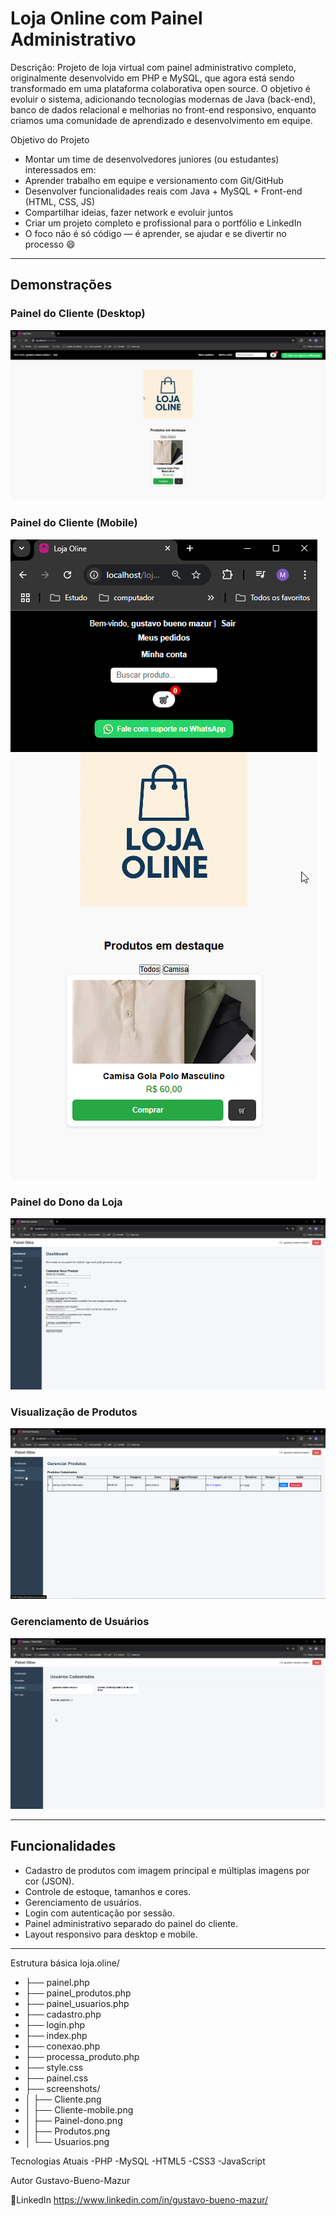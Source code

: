 # Loja Online com Painel Administrativo

Descrição:
Projeto de loja virtual com painel administrativo completo, originalmente desenvolvido em PHP e MySQL, que agora está sendo transformado em uma plataforma colaborativa open source.
O objetivo é evoluir o sistema, adicionando tecnologias modernas de Java (back-end), banco de dados relacional e melhorias no front-end responsivo, enquanto criamos uma comunidade de aprendizado e desenvolvimento em equipe.

Objetivo do Projeto

- Montar um time de desenvolvedores juniores (ou estudantes) interessados em:
- Aprender trabalho em equipe e versionamento com Git/GitHub
- Desenvolver funcionalidades reais com Java + MySQL + Front-end (HTML, CSS, JS)
- Compartilhar ideias, fazer network e evoluir juntos
- Criar um projeto completo e profissional para o portfólio e LinkedIn
- O foco não é só código — é aprender, se ajudar e se divertir no processo 😄

---

## Demonstrações

### Painel do Cliente (Desktop)
![Cliente Desktop](screenshots/Cliente.png)

### Painel do Cliente (Mobile)
![Cliente Mobile](screenshots/Cliente-mobile.png)

### Painel do Dono da Loja
![Painel do Dono](screenshots/Painel-dono.png)

### Visualização de Produtos
![Produtos](screenshots/Produtos.png)

### Gerenciamento de Usuários
![Usuários](screenshots/Usuarios.png)

---

## Funcionalidades

- Cadastro de produtos com imagem principal e múltiplas imagens por cor (JSON).
- Controle de estoque, tamanhos e cores.
- Gerenciamento de usuários.
- Login com autenticação por sessão.
- Painel administrativo separado do painel do cliente.
- Layout responsivo para desktop e mobile.

---

Estrutura básica
loja.oline/
- ├── painel.php
- ├── painel_produtos.php
- ├── painel_usuarios.php
- ├── cadastro.php
- ├── login.php
- ├── index.php
- ├── conexao.php
- ├── processa_produto.php
- ├── style.css
- ├── painel.css
- ├── screenshots/        
- │   ├── Cliente.png
- │   ├── Cliente-mobile.png
- │   ├── Painel-dono.png
- │   ├── Produtos.png
- │   └── Usuarios.png

Tecnologias Atuais
-PHP
-MySQL
-HTML5
-CSS3
-JavaScript

Autor
Gustavo-Bueno-Mazur

🔗LinkedIn
https://www.linkedin.com/in/gustavo-bueno-mazur/




